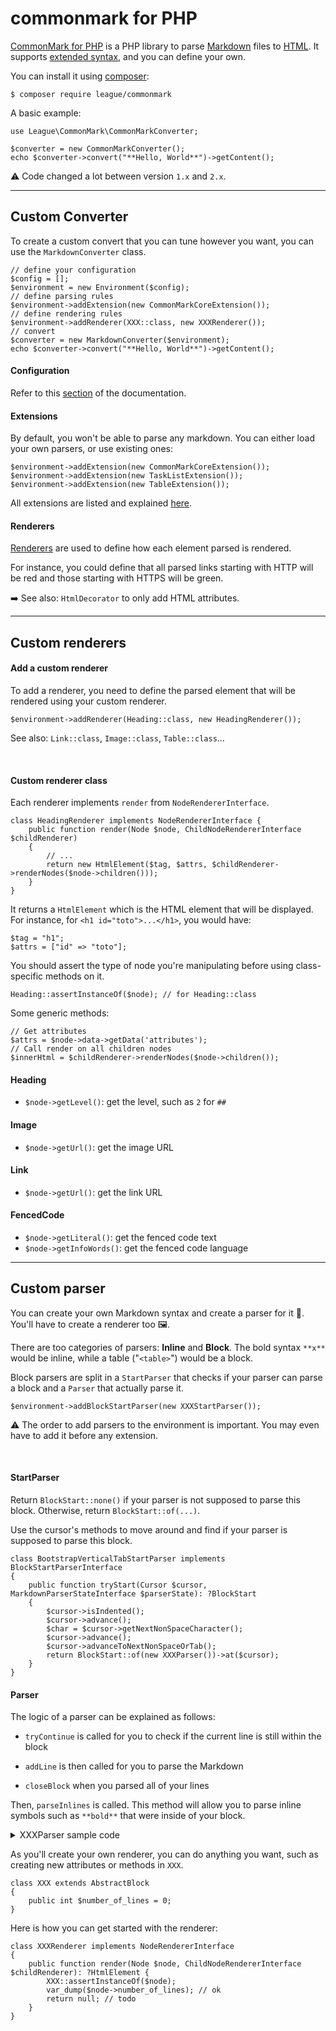 # commonmark for PHP

<div class="row row-cols-md-2"><div>

[CommonMark for PHP](https://commonmark.thephpleague.com/) is a PHP library to parse [Markdown](/programming-languages/others/documents/markdown/index.md) files to [HTML](/programming-languages/web/html/index.md). It supports [extended syntax](/programming-languages/others/documents/markdown/index.md#-extended-markdown-), and you can define your own.

You can install it using [composer](/programming-languages/web/php/composer/index.md):

```shell!
$ composer require league/commonmark
```
</div><div>

A basic example:

```php!
use League\CommonMark\CommonMarkConverter;

$converter = new CommonMarkConverter();
echo $converter->convert("**Hello, World**")->getContent();
```

⚠️ Code changed a lot between version `1.x` and `2.x`.
</div></div>

<hr class="sep-both">

## Custom Converter

<div class="row row-cols-md-2"><div>

To create a custom convert that you can tune however you want, you can use the `MarkdownConverter` class.

```php!
// define your configuration
$config = [];
$environment = new Environment($config);
// define parsing rules
$environment->addExtension(new CommonMarkCoreExtension());
// define rendering rules
$environment->addRenderer(XXX::class, new XXXRenderer());
// convert
$converter = new MarkdownConverter($environment);
echo $converter->convert("**Hello, World**")->getContent();
```

#### Configuration

Refer to this [section](https://commonmark.thephpleague.com/2.4/configuration/) of the documentation.
</div><div>

#### Extensions

By default, you won't be able to parse any markdown. You can either load your own parsers, or use existing ones:

```php!
$environment->addExtension(new CommonMarkCoreExtension());
$environment->addExtension(new TaskListExtension());
$environment->addExtension(new TableExtension());
```

All extensions are listed and explained [here](https://commonmark.thephpleague.com/2.4/extensions/overview/).

#### Renderers

[Renderers](https://commonmark.thephpleague.com/2.4/customization/rendering/) are used to define how each element parsed is rendered.

For instance, you could define that all parsed links starting with HTTP will be red and those starting with HTTPS will be green.

➡️ See also: `HtmlDecorator` to only add HTML attributes.
</div></div>

<hr class="sep-both">

## Custom renderers

<div class="row row-cols-md-2"><div>

#### Add a custom renderer

To add a renderer, you need to define the parsed element that will be rendered using your custom renderer.

```php!
$environment->addRenderer(Heading::class, new HeadingRenderer());
```

See also: `Link::class`, `Image::class`, `Table::class`...

<br>

#### Custom renderer class

Each renderer implements `render` from `NodeRendererInterface`.

```php!
class HeadingRenderer implements NodeRendererInterface {
    public function render(Node $node, ChildNodeRendererInterface $childRenderer)
    {
        // ...
        return new HtmlElement($tag, $attrs, $childRenderer->renderNodes($node->children()));
    }
}
```

It returns a `HtmlElement` which is the HTML element that will be displayed. For instance, for `<h1 id="toto">...</h1>`, you would have:

```
$tag = "h1";
$attrs = ["id" => "toto"];
```
</div><div>

You should assert the type of node you're manipulating before using class-specific methods on it.

```php!
Heading::assertInstanceOf($node); // for Heading::class
```

Some generic methods:

```php!
// Get attributes
$attrs = $node->data->getData('attributes');
// Call render on all children nodes
$innerHtml = $childRenderer->renderNodes($node->children());
```

#### Heading

* `$node->getLevel()`: get the level, such as `2` for `##`

#### Image

* `$node->getUrl()`: get the image URL

#### Link

* `$node->getUrl()`: get the link URL

#### FencedCode

* `$node->getLiteral()`: get the fenced code text
* `$node->getInfoWords()`: get the fenced code language
</div></div>

<hr class="sep-both">

## Custom parser

<div class="row row-cols-md-2"><div>

You can create your own Markdown syntax and create a parser for it 🚂. You'll have to create a renderer too 🖼️.

There are too categories of parsers: **Inline** and **Block**. The bold syntax `**x**` would be inline, while a table ("`<table>`") would be a block.

Block parsers are split in a `StartParser` that checks if your parser can parse a block and a `Parser` that actually parse it.

```php!
$environment->addBlockStartParser(new XXXStartParser());
```

⚠️ The order to add parsers to the environment is important. You may even have to add it before any extension.

<br>

#### StartParser

Return `BlockStart::none()` if your parser is not supposed to parse this block. Otherwise, return `BlockStart::of(...)`.

Use the cursor's methods to move around and find if your parser is supposed to parse this block.

```php!
class BootstrapVerticalTabStartParser implements BlockStartParserInterface
{
    public function tryStart(Cursor $cursor, MarkdownParserStateInterface $parserState): ?BlockStart
    {
        $cursor->isIndented();
        $cursor->advance();
        $char = $cursor->getNextNonSpaceCharacter();
        $cursor->advance();
        $cursor->advanceToNextNonSpaceOrTab();
        return BlockStart::of(new XXXParser())->at($cursor);
    }
}
```
</div><div>

#### Parser

The logic of a parser can be explained as follows:

* `tryContinue` is called for you to check if the current line is still within the block

* `addLine` is then called for you to parse the Markdown

* `closeBlock` when you parsed all of your lines

Then, `parseInlines` is called. This method will allow you to parse inline symbols such as `**bold**` that were inside of your block.

<details class="details-n">
<summary>XXXParser sample code</summary>

```php!
class XXXParser extends AbstractBlockContinueParser  implements BlockContinueParserWithInlinesInterface {
    private XXX $block;

    public function __construct(Environment $environment)
    {
        $this->block = new XXX();
    }

    public function getBlock(): AbstractBlock
    {
        return $this->block;
    }
    
    public function tryContinue(Cursor $cursor, BlockContinueParserInterface $activeBlockParser): ?BlockContinue
    {
        // return either by using the cursor methods
        // to find if you're done or not
        return BlockContinue::finished();  // done
        return BlockContinue::at($cursor); // continue
    }

    public function parseInlines(InlineParserEngineInterface $inlineParser): void
    {
        // Ex: store in a Paragraph the line
        // After parsing its inline elements.
        // Then store it as a child of our block
        $xxx = "some content you **parsed**";
        $p = new Paragraph();
        $inlineParser->parse($xxx, $p);
        $this->block->appendChild($p);
    }
    
    public function addLine(string $line): void
    {
        // each time you accept to continue
        // parsing, this method is called
        // with the line that you need to parse
        $this->block->number_of_lines++; // example
    }
    
    public function closeBlock(): void
    {
        // for instance, you may have to
        // process the last element here
    }
    
    public function canHaveLazyContinuationLines(): bool
    {
        return true;
    }
}
```
</details>

As you'll create your own renderer, you can do anything you want, such as creating new attributes or methods in `XXX`.

```php!
class XXX extends AbstractBlock
{
    public int $number_of_lines = 0;
}
```

Here is how you can get started with the renderer:

```php!
class XXXRenderer implements NodeRendererInterface
{
    public function render(Node $node, ChildNodeRendererInterface $childRenderer): ?HtmlElement {
        XXX::assertInstanceOf($node);
        var_dump($node->number_of_lines); // ok
        return null; // todo
    }
}
```
</div></div>